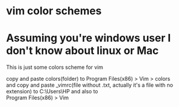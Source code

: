 # vim color schemes
# Assuming you're windows user I don't know about linux or Mac

This is just some colors scheme for vim 

copy and paste colors(folder) to Program Files(x86) > Vim > colors                                                                 
and copy and paste _vimrc(file without .txt, actually it's a file with no extension) to C:\Users\HP
and also to                                                                                                                         
Program Files(x86) > Vim
